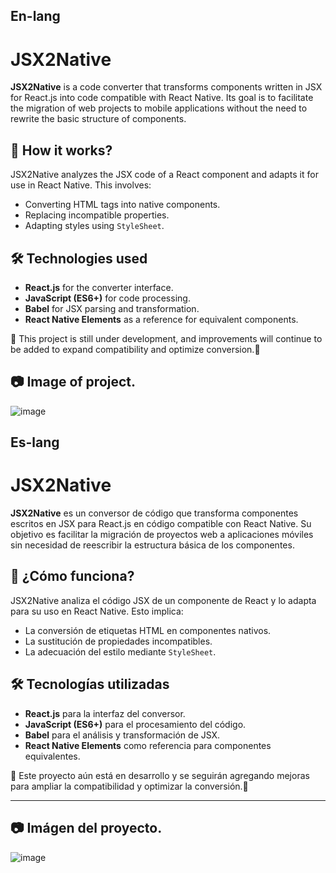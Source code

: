 **En-lang**
---

# JSX2Native

**JSX2Native** is a code converter that transforms components written in JSX for React.js into code compatible with React Native. Its goal is to facilitate the migration of web projects to mobile applications without the need to rewrite the basic structure of components.

## 🚀 How it works?

JSX2Native analyzes the JSX code of a React component and adapts it for use in React Native. This involves:

- Converting HTML tags into native components.
- Replacing incompatible properties.
- Adapting styles using `StyleSheet`.

## 🛠️ Technologies used

- **React.js** for the converter interface.
- **JavaScript (ES6+)** for code processing.
- **Babel** for JSX parsing and transformation.
- **React Native Elements** as a reference for equivalent components.

🔄️ This project is still under development, and improvements will continue to be added to expand compatibility and optimize conversion.🔄️

## 📷 Image of project.
![image](https://github.com/user-attachments/assets/83acad1d-d644-463f-9a33-e74ad3038810)


**Es-lang**
---

# JSX2Native

**JSX2Native** es un conversor de código que transforma componentes escritos en JSX para React.js en código compatible con React Native. Su objetivo es facilitar la migración de proyectos web a aplicaciones móviles sin necesidad de reescribir la estructura básica de los componentes.

## 🚀 ¿Cómo funciona?

JSX2Native analiza el código JSX de un componente de React y lo adapta para su uso en React Native. Esto implica:

- La conversión de etiquetas HTML en componentes nativos.
- La sustitución de propiedades incompatibles.
- La adecuación del estilo mediante `StyleSheet`.

## 🛠️ Tecnologías utilizadas

- **React.js** para la interfaz del conversor.
- **JavaScript (ES6+)** para el procesamiento del código.
- **Babel** para el análisis y transformación de JSX.
- **React Native Elements** como referencia para componentes equivalentes.

🔄️ Este proyecto aún está en desarrollo y se seguirán agregando mejoras para ampliar la compatibilidad y optimizar la conversión.🔄️

---
## 📷 Imágen del proyecto.
![image](https://github.com/user-attachments/assets/2d51dff5-acd5-4a69-82a6-c96f0536be1a)


